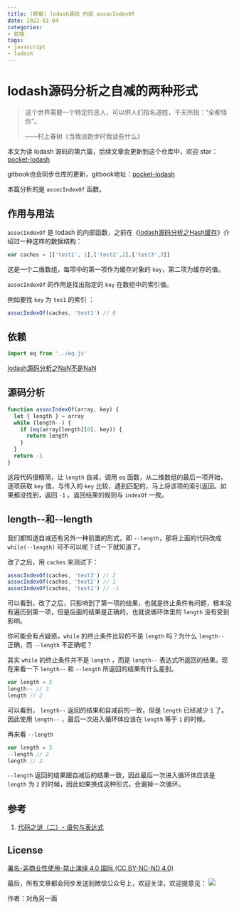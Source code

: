 ```yaml
---
title: (转载) lodash源码 内部 assocIndexOf
date: 2022-01-04
categories:
- 前端
tags:
- javascript
- lodash
---
```

# lodash源码分析之自减的两种形式

> 这个世界需要一个特定的恶人，可以供人们指名道姓，千夫所指：“全都怪你”。
>
> ——村上春树《当我谈跑步时我谈些什么》

本文为读 lodash 源码的第六篇，后续文章会更新到这个仓库中，欢迎 star：[pocket-lodash](https://github.com/yeyuqiudeng/pocket-lodash)

gitbook也会同步仓库的更新，gitbook地址：[pocket-lodash](https://www.gitbook.com/book/yeyuqiudeng/pocket-lodash/details)

本篇分析的是 `assocIndexOf` 函数。

## 作用与用法

`assocIndexOf` 是 lodash 的内部函数，之前在《[lodash源码分析之Hash缓存](hash.md)》介绍过一种这样的数据结构：

```javascript
var caches = [['test1', 1],['test2',2],['test3',3]]
```

这是一个二维数组，每项中的第一项作为缓存对象的 `key`，第二项为缓存的值。

`assocIndexOf` 的作用是找出指定的 `key` 在数组中的索引值。

例如要找 `key` 为 `tes1` 的索引 ：

```javascript
assocIndexOf(caches, 'test1') // 0
```

## 依赖

```javascript
import eq from '../eq.js'
```

[lodash源码分析之NaN不是NaN](../eq.md)

## 源码分析

```javascript
function assocIndexOf(array, key) {
  let { length } = array
  while (length--) {
    if (eq(array[length][0], key)) {
      return length
    }
  }
  return -1
}
```

这段代码很精简，让 `length` 自减，调用 `eq` 函数，从二维数组的最后一项开始，逐项获取 `key` 值，与传入的 `key` 比较，遇到匹配的，马上将该项的索引返回。如果都没找到，返回 `-1` 。返回结果的规则与 `indexOf` 一致。

## length--和--length

我们都知道自减还有另外一种前置的形式，即 `--length`，那将上面的代码改成 `while(--length)` 可不可以呢？试一下就知道了。

改了之后，用 `caches` 来测试下：

```javascript
assocIndexOf(caches, 'test3') // 2
assocIndexOf(caches, 'test2') // 1
assocIndexOf(caches, 'test1') // -1
```

可以看到，改了之后，只影响到了第一项的结果，也就是终止条件有问题，根本没有遍历到第一项，但是后面的结果是正确的，也就说循环体里的 `length` 没有受到影响。

你可能会有点疑惑，`while` 的终止条件比较的不是 `length` 吗？为什么 `length--` 正确，而 `--length` 不正确呢？

其实 `while` 的终止条件并不是 `length` ，而是 `length--` 表达式所返回的结果。现在来看一下 `length--` 和 `--length` 所返回的结果有什么差别。

```javascript
var length = 3
length-- // 3
length // 2
```

可以看到， `length--` 返回的结果和自减前的一致，但是 `length` 已经减少 `1` 了。因此使用 `length--` ，最后一次进入循环体应该在 `length` 等于 `1` 的时候。

再来看 `--length`

```javascript
var length = 3
--length // 2
length // 2
```

`--length` 返回的结果跟自减后的结果一致，因此最后一次进入循环体应该是 `length` 为 `2` 的时候，因此如果换成这种形式，会漏掉一次循环。

##  参考

1. [代码之谜（二）- 语句与表达式](http://justjavac.com/codepuzzle/2012/10/28/codepuzzle-expression-and-statement.html)

## License

[署名-非商业性使用-禁止演绎 4.0 国际 (CC BY-NC-ND 4.0)](http://creativecommons.org/licenses/by-nc-nd/4.0/)

最后，所有文章都会同步发送到微信公众号上，欢迎关注，欢迎提意见：  ![](https://raw.githubusercontent.com/yeyuqiudeng/resource/master/images/qrcode_front-end-article.jpg) 

作者：对角另一面